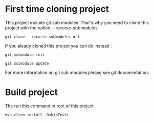 # First time cloning project

This project include git sub modules. That's why you need to clone this project with the option --recurse-submodules.

``
git clone --recurse-submodules url
``

If you aleady cloned this project you can do instead :


```
git submodule init
```

```
git submodule update
```

For more information on git sub modules please see git documentation.

# Build project

The run this command in root of this project

```
mvn clean install -DskipTests
```


